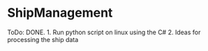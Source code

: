 # ShipManagement
ToDo: 
DONE. 1. Run python script on linux using the C#
2. Ideas for processing the ship data 

